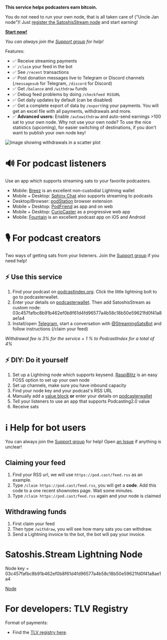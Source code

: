 **This service helps podcasters earn bitcoin.**

You do not need to run your own node, that is all taken care of ("Uncle Jan node")! Just [register the SatoshisStream node](#%EF%B8%8F-use-this-service) and start earning! 

**[Start now!](#-for-podcast-creators)**

_You can always join the [Support group](https://t.me/joinchat/fXmTB7f1e-EyMmRk) for help!_

Features:
* ✅ Receive streaming payments
* ✅ `/claim` your feed in the bot
* ✅ See `/recent` transactions
* ✅ Post donation messages live to Telegram or Discord channels (`/messagesub` for Telegram, `/discord` for Discord)
* ✅ Get `/balance` and `/withdraw` funds
* ✅ Debug feed problems by doing `/checkfeed RSSURL`
* ✅ Get daily updates by default (can be disabled)
* ✅ Get a complete export of data by `/export`ing your payments. You will get an excel file with all payments, withdrawals and more.  
* ✅ **Advanced users:** Enable `/autowithdraw` and auto-send earnings >100 sat to your own node. Why not use your own node? To use the nice statistics (upcoming), for easier switching of destinations, if you don't want to publish your own node key!

![Image showing withdrawals in a scatter plot](https://raw.githubusercontent.com/satoshisstream/satoshis.stream/main/ext/Export.jpg "Export example")


# 🔊 For podcast listeners
Use an app which supports streaming sats to your favorite podcasters. 
* Mobile: [Breez](https://breez.technology/) is an excellent non-custodial Lightning wallet
* Mobile + Desktop: [Sphinx Chat](https://sphinx.chat/) also supports streaming to podcasts
* Desktop/Browser: [podStation](https://podstation.github.io/) browser extension 
* Mobile + Desktop: [PodFriend](https://web.podfriend.com/) as app and on web
* Mobile + Desktop: [CurioCaster](https://curiocaster.com/) as a progressive web app
* Mobile: [Fountain](https://www.fountain.fm/) is an excellent podcast app on iOS and Android

# 🎙 For podcast creators
Two ways of getting sats from your listeners. Join the [Support group](https://t.me/joinchat/fXmTB7f1e-EyMmRk) if you need   help!

## ⚡️ Use this service
1. Find your podcast on [podcastindex.org](https://podcastindex.org/). Click the little lightning bolt to go to podcasterwallet.
2. Enter your details on [podcasterwallet](https://podcasterwallet.com/). Then add SatoshisStream as custom node:  03c457fafbc8b91b462ef0b8f61d4fd96577a4b58c18b50e59621fd0f41a8ae1a4
3. Install/open [Telegram](https://t.me/satoshisstreambot), start a conversation with [@StreamingSatsBot](https://t.me/satoshisstreambot) and follow instructions (/claim your feed)

_Withdrawal fee is 3% for the service + 1 % to PodcastIndex for a total of 4%_

## ⚡️ DIY: Do it yourself
1. Set up a Lightning node which supports keysend. [RaspiBlitz](https://github.com/rootzoll/raspiblitz) is an easy FOSS option to set up your own node
2. Set up channels, make sure you have inbound capacity
3. Find your node key and your podcast's RSS URL
4. Manually add a [value block](https://github.com/Podcastindex-org/podcast-namespace/blob/main/value/value.md) **or** enter your details on [podcasterwallet](https://podcasterwallet.com/)
5. Tell your listeners to use an app that supports Podcasting2.0 value
6. Receive sats

# ℹ️ Help for bot users
You can always join the [Support group](https://t.me/joinchat/fXmTB7f1e-EyMmRk) for help! Open [an Issue](https://github.com/satoshisstream/satoshis.stream/issues) if anything is unclear!

## Claiming your feed
1. Find your RSS url, we will use `https://pod.cast/feed.rss` as an example.
2. Type `/claim https://pod.cast/feed.rss`, you will get a **code**. Add this code to a one recent shownotes page. Wait some minutes.
3. Type `/claim https://pod.cast/feed.rss` again and your node is claimed

## Withdrawing funds
1. First claim your feed
2. Then type `/withdraw`, you will see how many sats you can withdraw.
3. Send a Lightning invoice to the bot, the bot will pay your invoice.

# Satoshis.Stream Lightning Node
Node key = 03c457fafbc8b91b462ef0b8f61d4fd96577a4b58c18b50e59621fd0f41a8ae1a4

[Node](https://1ml.com/node/03c457fafbc8b91b462ef0b8f61d4fd96577a4b58c18b50e59621fd0f41a8ae1a4)

# For developers: TLV Registry
Format of payments:
* Find the [TLV registry here](https://github.com/satoshisstream/satoshis.stream/blob/main/TLV_registry.md).
